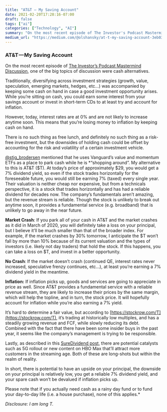 ```yaml
---
title: "AT&T — My Saving Account"
date: 2021-02-20T17:28:16-07:00
draft: false
tags: ["ai"]
categories: ["Technology", "AI"]
summary: "On the most recent episode of The Investor's Podcast Mastermind Discussion, one of the big topics of discussion were cash alternatives."
medium_url: "https://medium.com/@olshansky/at-t-my-saving-account-3eb035299098"
---
```


### AT&T — My Saving Account

On the most recent episode of [The Investor’s Podcast Mastermind Discussion](https://www.theinvestorspodcast.com/episodes/mastermind-q1-2021/), one of the big topics of discussion were cash alternatives.

Traditionally, diversifying across investment strategies (growth, value, speculation, emerging markets, hedges, etc…) was accompanied by keeping some cash on hand in case a good investment opportunity arises. While you’re sitting on cash, you could earn some interest from your savings account or invest in short-term CDs to at least try and account for inflation.

However, today, interest rates are at 0% and are not likely to increase anytime soon. This means that you’re losing money to inflation by keeping cash on hand.

There is no such thing as free lunch, and definitely no such thing as a risk-free investment, but the downsides of holding cash could be offset by accounting for the risk and volatility of a certain investment vehicle.

[@stig_brodersen](http://twitter.com/stig_brodersen) mentioned that he uses Vanguard’s value and momentum ETFs as a place to park cash while he is *“shopping around”. My alternative to this is AT&T ($T). At today’s price of approximately $29, you would get a 7% dividend yield, so even if the stock trades horizontally for the foreseeable future, you would still be earning 7% (taxed) every single year. Their valuation is neither cheap nor expensive, but from a technicals perspective, it is a stock that trades horizontally and has had a reliable dividend for decades now. The company’s fundamentals aren’t amazing, but the revenue stream is reliable. Though the stock is unlikely to break out anytime soon, it provides a fundamental service (e.g. broadband) that is unlikely to go away in the near future.

**Market Crash**: If you park all of your cash in AT&T and the market crashes as it did in March of 2020, you will definitely take a loss on your principal, but I believe it’ll be much smaller than that of the broader index. For example, if the market crashes by 30% tomorrow, I anticipate the $T won’t fall by more than 10% because of its current valuation and the types of investors (i.e. likely not day traders) that hold the stock. If this happens, you can take a loss on $T, and invest in a better opportunity.

**No Crash**: If the market doesn’t crash (continued QE, interest rates never increased, speculative frenzy continues, etc…), at least you’re earning a 7% dividend yield in the meantime.

**Inflation:** If inflation picks up, goods and services are going to appreciate in price as well. Since AT&T provides a fundamental service with a reliable revenue stream, they are likely to increase their prices by the same margin, which will help the topline, and in turn, the stock price. It will hopefully account for inflation while you’re also earning a 7% yield.

It’s hard to determine a fair value, but according to [https://stockrow.com/T](https://stockrow.com/T), it’s trading at historically low multiples, and has a steadily growing revenue and FCF, while slowly reducing its debt. Combined with the fact that there have been some insider buys in the past year, it seems like the company’s management is trying to be responsible.

Lastly, as described in this [SureDividend post](https://www.suredividend.com/dividend-aristocrats-list/#t), there are potential catalysts such as 5G rollout or new content on HBO Max that’ll attract more customers in the streaming age. Both of these are long-shots but within the realm of reality.

In short, there is potential to have an upside on your principal, the downside on your principal is relatively low, you get a reliable 7% dividend yield, and your spare cash won’t be devalued if inflation picks up.

Please note that if you actually need cash as a rainy day fund or to fund your day-to-day life (i.e. a house purchase), none of this applies.*

*Disclosure: I am long T.*
